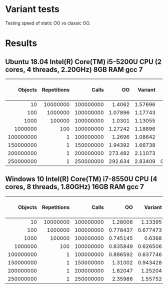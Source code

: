 # Variant tests

Testing speed of static OO vs classic OO.

# Results
## Ubuntu 18.04 Intel(R) Core(TM) i5-5200U CPU (2 cores, 4 threads, 2.20GHz) 8GB RAM gcc 7
|Objects | Repetitions | Calls| OO | Variant | Ratio [variant / oo] |
|---------------:|---------------:|---------------:|---------------:|---------------:|---------------:|
|          10 |   10000000 |  100000000 |     1.4062 |    1.57696 |    1.12144 |
|         100 |    1000000 |  100000000 |    1.07896 |    1.17743 |    1.09126 |
|        1000 |     100000 |  100000000 |     1.0301 |    1.13055 |    1.09751 |
|     1000000 |        100 |  100000000 |    1.27242 |    1.18896 |    0.93441 |
|   100000000 |          1 |  100000000 |     1.2696 |    1.08642 |   0.855722 |
|   150000000 |          1 |  150000000 |    1.94392 |    1.66738 |    0.85774 |
|   200000000 |          1 |  200000000 |    273.482 |    2.11073 |   0.007718 |
|   250000000 |          1 |  250000000 |    292.634 |    2.83409 | 0.00968478 |

## Windows 10 Intel(R) Core(TM) i7-8550U CPU (4 cores, 8 threads, 1.80GHz) 16GB RAM gcc 7
|Objects | Repetitions | Calls| OO | Variant | Ratio [variant / oo] |
|---------------:|---------------:|---------------:|---------------:|---------------:|---------------:|
|          10 |   10000000 |  100000000 |    1.28006 |    1.13395 |   0.885861 |
|         100 |    1000000 |  100000000 |   0.778437 |   0.677473 |   0.870299 |
|        1000 |     100000 |  100000000 |   0.745145 |     0.6368 |   0.854599 |
|     1000000 |        100 |  100000000 |   0.835849 |   0.626506 |   0.749544 |
|   100000000 |          1 |  100000000 |   0.886592 |   0.637746 |   0.719323 |
|   150000000 |          1 |  150000000 |    1.31002 |   0.943428 |   0.720164 |
|   200000000 |          1 |  200000000 |    1.82047 |    1.25204 |   0.687756 |
|   250000000 |          1 |  250000000 |    2.35986 |    1.55752 |   0.660005 |
